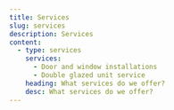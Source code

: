 ```yaml
---
title: Services
slug: services
description: Services
content:
  - type: services
    services:
      - Door and window installations
      - Double glazed unit service
    heading: What services do we offer?
    desc: What services do we offer?
---
```

